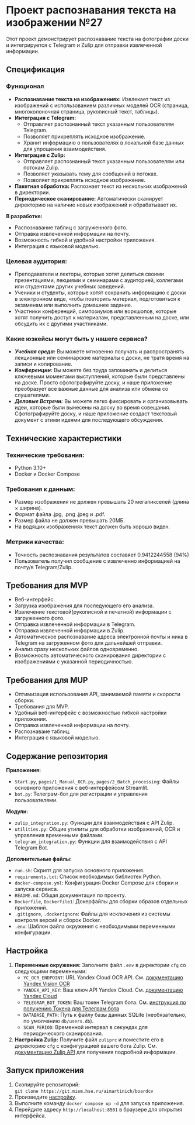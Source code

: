 # Проект распознавания текста на изображении №27

Этот проект демонстрирует распознавание текста на фотографии доски и интегрируется с Telegram и Zulip для отправки извлеченной информации.

## Спецификация

### Функционал

- **Распознавание текста на изображениях:** Извлекает текст из изображений с использованием различных моделей OCR (страница, многоколоночная страница, рукописный текст, таблицы).
- **Интеграция с Telegram:**
  - Отправляет распознанный текст указанным пользователям Telegram.
  - Позволяет прикреплять исходное изображение.
  - Хранит информацию о пользователях в локальной базе данных для упрощения взаимодействия.
- **Интеграция с Zulip:**
  - Отправляет распознанный текст указанным пользователям или потокам Zulip.
  - Позволяет указывать тему для сообщений в потоках.
  - Позволяет прикреплять исходное изображение.
- **Пакетная обработка:** Распознает текст из нескольких изображений в директории.
- **Периодическое сканирование:** Автоматически сканирует директорию на наличие новых изображений и обрабатывает их.

**В разработке:**
- Распознавание таблиц с загруженного фото.
- Отправка извлеченной информации на почту.
- Возможность гибкой и удобной настройки приложения.
- Интеграция с языковой моделью.

### Целевая аудитория:
- Преподаватели и лекторы, которые хотят делиться своими презентациями, лекциями и семинарами с аудиторией, коллегами или студентами других учебных заведений.
- Ученики и студенты, которые хотят сохранить информацию с доски в электронном виде, чтобы повторить материал, подготовиться к экзаменам или выполнить домашнее задание.
- Участники конференций, симпозиумов или воркшопов, которые хотят получить доступ к материалам, представленным на доске, или обсудить их с другими участниками.

### Какие юзкейсы могут быть у нашего сервиса?

- ***Учебная среда:***
Вы можете мгновенно получать и распространять лекционные или семинарские материалы с доски, не тратя время на записи и копирование.
- ***Конференции:***
Вы можете без труда запоминать и делиться ключевыми моментами выступлений, которые были представлены на доске. Просто сфотографируйте доску, и наше приложение преобразует все важные данные для анализа или обмена со слушателями.
- ***Деловые Встречи:***
Вы можете легко фиксировать и организовывать идеи, которые были вынесены на доску во время совещания. Сфотографируйте доску, и наше приложение создаст текстовый документ с этими идеями для последующего обсуждения.



## Технические характеристики
### Технические требования:
- Python 3.10+
- Docker и Docker Compose

### Требования к данным:
- Размер изображения не должен превышать 20 мегапикселей (длина × ширина).
- Формат файла .jpg, .png .jpeg и .pdf.
- Размер файла не должен превышать 20МБ.
- На водящих изображениях текст должен быть хорошо виден.

### Метрики качества:
- Точность распознавания результатов составяет 0.9412244558 (94%)
- Пользователь получил сообщение с извлеченно информацией на почту/в Telegram/Zulip.

## Требования для MVP
- Веб-интерфейс.
- Загрузка изображения для последующего его анализа.
- Извлечение текстовой(рукописной и печатной) информации с загруженного фото.  
- Отправка извлеченной информации в Telegram.
- Отправка извлеченной информации в Zulip.
- Автоматическое распознавание адреса электронной почты и ника в Telegram на загруженном фото для дальнейшей отправки.
- Анализ сразу нескольких файлов одновременно.
- Возможность автоматического сканирования директории с изображениями с указанной периодичностью.

## Требования для MUP
- Оптимизация использования API, занимаемой памяти и скорости сборки.
- Требования для MVP.
- Удобный веб-интерфейс с возможностью гибкой настройки приложения.  
- Отправка извлеченной информации на почту.
- Распознаваие таблиц.
- Интеграция с языковой моделью.

## Содержание репозитория
**Приложения:**
- `Start.py`, `pages/1_Manual_OCR.py`, `pages/2_Batch_processing`: Файлы основного приложения с веб-интерфейсом Streamlit.
- `bot.py`: Телеграм-бот для регистрации и управления пользователями.

**Модули:**
- `zulip_integration.py`: Функции для взаимодействия с API Zulip.
- `utilities.py`: Общие утилиты для обработки изображений, OCR и управления временными файлами.
- `telegram_integration.py`: Функции для взаимодействия с API Telegram Bot.

**Дополнительные файлы:**
- `run.sh`: Скрипт для запуска основного приложения.
- `requirements.txt`: Список необходимых библиотек Python.
- `docker-compose.yml`: Конфигурация Docker Compose для сборки и запуска сервиса.
- `README.md`: Общая документация по проекту.
- `Dockerfile`, `Dockerfile1`: Докерфайлы для сборки образов отдельных приложений.
- `.gitignore`, `.dockerignore`: Файлы для исключения из системы контроля версий и сборок Docker.
- `.env`: Шаблон файла окружения с необходимыми переменными конфигурации.

## Настройка

1. **Переменные окружения:** Заполните файл `.env` в директории `cfg` со следующими переменными:
    - `YC_OCR_ENDPOINT`: URL Yandex Cloud OCR API. См. [документацию Yandex Vision OCR](https://yandex.cloud/ru/docs/vision/ocr/api-ref/)
    - `YANDEX_API_KEY`: Ваш ключ API Yandex Cloud. См. [документацию Yandex Cloud](https://yandex.cloud/ru/docs/iam/concepts/authorization/api-key)
    - `TELEGRAM_BOT_TOKEN`: Ваш токен Telegram бота. См. [инструкция по получению Токена для Телеграм бота](https://www.cossa.ru/instahero/321374/)
    - `DATABASE_PATH`: Путь к файлу базы данных SQLite (необязательно, по умолчанию `db/users.db`).
    - `SCAN_PERIOD`: Временной интервал в секундах для периодического сканирования.
2. **Настройка Zulip:** Получите файл `zuliprc` и поместите его в директорию `cfg` с конфигурацией вашего бота Zulip. См. [документацию Zulip API](https://zulip.com/api/configuring-python-bindings#download-a-zuliprc-file) для получения подробной информации.

## Запуск приложения
1. Скопируйте репозиторий:\
`git clone https://git.miem.hse.ru/aimartinich/boardcv`
2. Произведите [настройку](#Настройка).
3. Выполните команду `docker compose up -d` для запуска приложения.
4. Перейдите адресу `http://localhost:8501` в браузере для открытия интерфейса.
